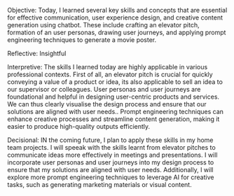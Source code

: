 Objective:
Today, I learned several key skills and concepts that are essential for effective communication, user experience design, 
and creative content generation using chatbot. 
These include crafting an elevator pitch, formation of an user personas, drawing user journeys, and applying prompt engineering techniques to generate a movie poster.

Reflective:
Insightful


Interpretive:
The skills I learned today are highly applicable in various professional contexts. 
First of all, an elevator pitch is crucial for quickly conveying a value of a product or idea, its also applicable to sell an idea to our supervisor or colleagues.
User personas and user journeys are foundational and helpful in designing user-centric products and services. We can thus clearly visualise the design process and ensure that our solutions are aligned with user needs..
Prompt engineering techniques can enhance creative processes and streamline content generation, making it easier to produce high-quality outputs efficiently.

Decisional:
IN the coming future, I plan to apply these skills in my home team projects.
I will speeak with the skills learnt from  elevator pitches to communicate ideas more effectively in meetings and presentations.
I will incorporate user personas and user journeys into my design process to ensure that my solutions are aligned with user needs. 
Additionally, I will explore more prompt engineering techniques to leverage AI for creative tasks, such as generating marketing materials or visual content.